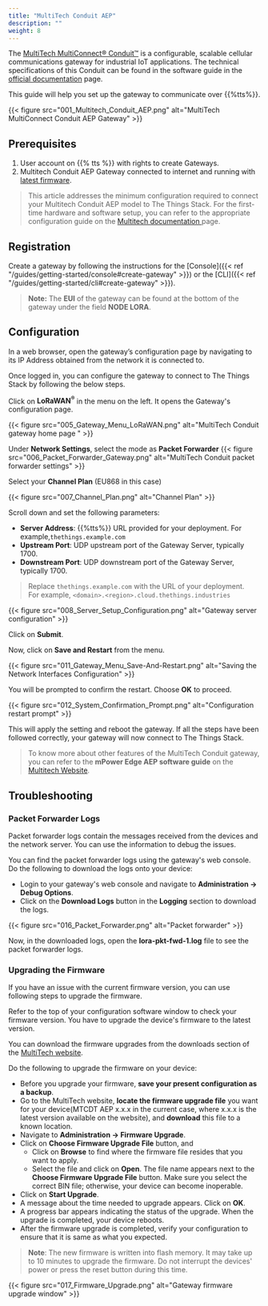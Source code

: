 ```yaml
---
title: "MultiTech Conduit AEP"
description: ""
weight: 8
---
```


The [MultiTech MultiConnect® Conduit™](http://www.multitech.net/developer/products/multiconnect-Conduit-platform/) is a configurable, scalable cellular communications gateway for industrial IoT applications. The technical specifications of this Conduit can be found in the software guide in the [official documentation](http://www.multitech.net/developer/products/multiconnect-conduit-platform/conduit/) page.

This guide will help you set up the gateway to communicate over {{%tts%}}.
<!--more-->
{{< figure src="001_Multitech_Conduit_AEP.png" alt="MultiTech MultiConnect Conduit AEP Gateway" >}}

## Prerequisites

1. User account on {{% tts %}} with rights to create Gateways.
2. Multitech Conduit AEP Gateway connected to internet and running with [latest firmware](http://www.multitech.net/developer/downloads/).

> This article addresses the minimum configuration required to connect your Multitech Conduit AEP model to The Things Stack.
> For the first-time hardware and software setup, you can refer to the appropriate configuration guide on the [Multitech documentation ](http://www.multitech.net/developer/products/multiconnect-conduit-platform/conduit/) page.

## Registration

Create a gateway by following the instructions for the [Console]({{< ref "/guides/getting-started/console#create-gateway" >}}) or the [CLI]({{< ref "/guides/getting-started/cli#create-gateway" >}}). 

> **Note:** The **EUI** of the gateway can be found at the bottom of the gateway under the field **NODE LORA**.

## Configuration

In a web browser, open the gateway’s configuration page by navigating to its IP Address obtained from the network it is connected to.

Once logged in, you can configure the gateway to connect to The Things Stack by following the below steps.

Click on **LoRaWAN<sup>®</sup>** in the menu on the left. It opens the Gateway&apos;s configuration page.

{{< figure src="005_Gateway_Menu_LoRaWAN.png" alt="MultiTech Conduit gateway home page " >}}

Under **Network Settings**, select the mode as **Packet Forwarder**
{{< figure src="006_Packet_Forwarder_Gateway.png" alt="MultiTech Conduit packet forwarder settings" >}}

Select your **Channel Plan** (EU868 in this case)

{{< figure src="007_Channel_Plan.png" alt="Channel Plan" >}}

Scroll down and set the following parameters:

- **Server Address**: {{%tts%}} URL provided for your deployment. For example,`thethings.example.com` 
- **Upstream Port**: UDP upstream port of the Gateway Server, typically 1700.
- **Downstream Port**: UDP downstream port of the Gateway Server, typically 1700.

>Replace `thethings.example.com` with the URL of your deployment. <br> For example, `<domain>.<region>.cloud.thethings.industries`

{{< figure src="008_Server_Setup_Configuration.png" alt="Gateway server configuration" >}}

Click on **Submit**.

Now, click on **Save and Restart** from the menu.

{{< figure src="011_Gateway_Menu_Save-And-Restart.png" alt="Saving the Network Interfaces Configuration" >}}

You will be prompted to confirm the restart. Choose **OK** to proceed.

{{< figure src="012_System_Confirmation_Prompt.png" alt="Configuration restart prompt" >}}

This will apply the setting and reboot the gateway. If all the steps have been followed correctly, your gateway will now connect to The Things Stack.

>To know more about other features of the MultiTech Conduit gateway, you can refer to the **mPower Edge AEP software guide** on the [Multitech Website](http://www.multitech.net/developer/products/multiconnect-conduit-platform/conduit/).

## Troubleshooting

### Packet Forwarder Logs

Packet forwarder logs contain the messages received from the devices and the network server. You can use the information to debug the issues.

You can find the packet forwarder logs using the gateway&apos;s web console. Do the following to download the logs onto your device:

- Login to your gateway&apos;s web console and navigate to **Administration -> Debug Options**.
- Click on the **Download Logs** button in the **Logging** section to download the logs.

{{< figure src="016_Packet_Forwarder.png" alt="Packet forwarder" >}}

Now, in the downloaded logs, open the **lora-pkt-fwd-1.log** file to see the packet forwarder logs.

### Upgrading the Firmware

If you have an issue with the current firmware version, you can use following steps to upgrade the firmware.

Refer to the top of your configuration software window to check your firmware version. You have to upgrade the device&apos;s firmware to the latest version.

You can download the firmware upgrades from the downloads section of the [MultiTech website](http://www.multitech.net/developer/downloads/).

Do the following to upgrade the firmware on your device:

- Before you upgrade your firmware, **save your present configuration as a backup**.
- Go to the MultiTech website, **locate the firmware upgrade file** you want for your device(MTCDT AEP x.x.x in the current case, where x.x.x is the latest version available on the website), and **download** this file to a known location.
- Navigate to **Administration -> Firmware Upgrade**.
- Click on **Choose Firmware Upgrade File** button, and
  - Click on **Browse** to find where the firmware file resides that you want to apply.
  - Select the file and click on **Open**. The file name appears next to the **Choose Firmware Upgrade File** button. Make sure you select the correct BIN file; otherwise, your device can become inoperable.
- Click on **Start Upgrade**.
- A message about the time needed to upgrade appears. Click on **OK**.
- A progress bar appears indicating the status of the upgrade. When the upgrade is completed, your device reboots.
- After the firmware upgrade is completed, verify your configuration to ensure that it is same as what you expected.

> **Note**: The new firmware is written into flash memory. It may take up to 10 minutes to upgrade the firmware. Do not interrupt the devices&apos; power or press the reset button during this time.

{{< figure src="017_Firmware_Upgrade.png" alt="Gateway firmware upgrade window" >}}
